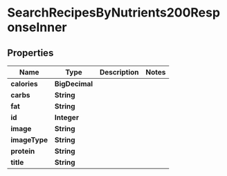 

# SearchRecipesByNutrients200ResponseInner


## Properties

| Name | Type | Description | Notes |
|------------ | ------------- | ------------- | -------------|
|**calories** | **BigDecimal** |  |  |
|**carbs** | **String** |  |  |
|**fat** | **String** |  |  |
|**id** | **Integer** |  |  |
|**image** | **String** |  |  |
|**imageType** | **String** |  |  |
|**protein** | **String** |  |  |
|**title** | **String** |  |  |



